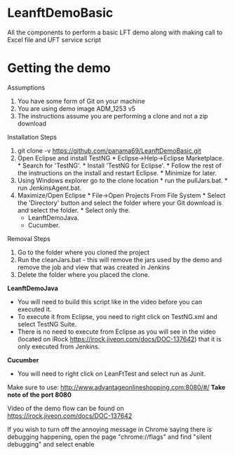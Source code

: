 # LeanftDemoBasic
All the components to perform a basic LFT demo along with making call to Excel file and UFT service script

# Getting the demo
Assumptions
  1. You have some form of Git on your machine
  2. You are using demo image ADM_1253 v5
  3. The instructions assume you are performing a clone and not a zip download

Installation Steps
  1. git clone -v https://github.com/panama69/LeanftDemoBasic.git
  2. Open Eclipse and install TestNG
    * Eclipse->Help->Eclipse Marketplace.
    * Search for 'TestNG'.
    * Install 'TestNG for Eclipse'.
    * Follow the rest of the instructions on the install and restart Eclipse.
    * Minimize for later.
  3. Using Windows explorer go to the clone location
    * run the pullJars.bat.
    * run JenkinsAgent.bat.
  4. Maximize/Open Eclipse
    * File->Open Projects From File System
    * Select the 'Directory' button and select the folder where your Git download is and select the folder.
    * Select only the.
      * LeanftDemoJava.
      * Cucumber.

Removal Steps
  1. Go to the folder where you cloned the project
  2. Run the cleanJars.bat
    - this will remove the jars used by the demo and remove the job and view that was created in Jenkins
  3. Delete the folder where you placed the clone.

**LeanftDemoJava**
  * You will need to build this script like in the video before you can executed it.
  * To execute it from Eclipse, you need to right click on TestNG.xml and select TestNG Suite.
  * There is no need to execute from Eclipse as you will see in the video (located on iRock https://irock.jiveon.com/docs/DOC-137642) that it is only executed from Jenkins.

**Cucumber**
  * You will need to right click on LeanFtTest and select run as Junit.

Make sure to use: http://www.advantageonlineshopping.com:8080/#/
  **Take note of the port 8080**

Video of the demo flow can be found on https://irock.jiveon.com/docs/DOC-137642

If you wish to turn off the annoying message in Chrome saying there is debugging happening, open the page "chrome://flags" and find "silent debugging" and select enable
